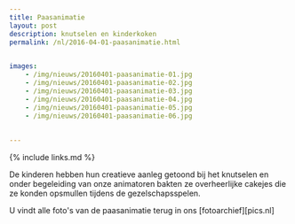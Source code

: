 ```yaml
---
title: Paasanimatie
layout: post
description: knutselen en kinderkoken
permalink: /nl/2016-04-01-paasanimatie.html

    
images: 
    - /img/nieuws/20160401-paasanimatie-01.jpg
    - /img/nieuws/20160401-paasanimatie-02.jpg
    - /img/nieuws/20160401-paasanimatie-03.jpg
    - /img/nieuws/20160401-paasanimatie-04.jpg
    - /img/nieuws/20160401-paasanimatie-05.jpg
    - /img/nieuws/20160401-paasanimatie-06.jpg
    
    
---
```


{% include links.md %}

De kinderen hebben hun creatieve aanleg getoond bij het knutselen en onder begeleiding van onze animatoren bakten ze overheerlijke cakejes die ze konden opsmullen tijdens de gezelschapsspelen. 

U vindt alle foto's van de paasanimatie terug in ons [fotoarchief][pics.nl]




